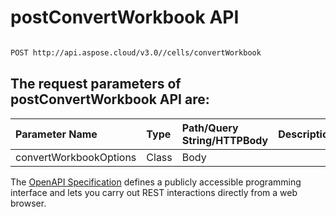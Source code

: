# **postConvertWorkbook API**

 

```bash

POST http://api.aspose.cloud/v3.0//cells/convertWorkbook

```

## The request parameters of **postConvertWorkbook** API are: 

| Parameter Name | Type | Path/Query String/HTTPBody | Description | 
| :- | :- | :- |:- | 
|convertWorkbookOptions|Class|Body||


The [OpenAPI Specification](https://reference.aspose.cloud/cells/#/ConversionController/PostConvertWorkbook) defines a publicly accessible programming interface and lets you carry out REST interactions directly from a web browser.

